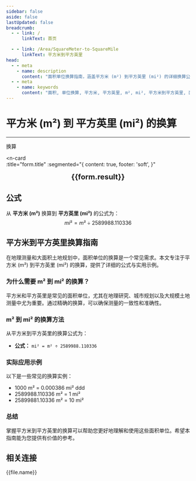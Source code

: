 ```yaml
---
sidebar: false
aside: false
lastUpdated: false
breadcrumb:
  - - link: /
      linkText: 首页

  - - link: /Area/SquareMeter-to-SquareMile
      linkText: 平方米到平方英里
head:
  - - meta
    - name: description
      content: "面积单位换算指南，涵盖平方米 (m²) 到平方英里 (mi²) 的详细换算公式与说明。"
  - - meta
    - name: keywords
      content: "面积, 单位换算, 平方米, 平方英里, m², mi², 平方米到平方英里, 面积换算指南"
---
```

# 平方米 (m²) 到 平方英里 (mi²) 的换算
---
<script setup>
import { onMounted, reactive, inject, ref } from 'vue'
import { NButton, NForm, NFormItem, NInput, NInputNumber, NSelect, NCard, useMessage,NGrid ,NGi } from 'naive-ui'
import { defineClientComponent } from 'vitepress'
import { Area } from '../../files';
const seoKey = [
  '平方米换算平方英里',
  '平方米到平方英里',
  '平方英里换算',
  '面积单位换算',
  '平方米转平方英里',
  '平方英里计算',
  '大面积测量',
  '地理面积计算',
  '平方米符号',
  '平方英里符号',
  '面积单位对照',
  '平方米换算表',
  '平方英里换算公式',
  '面积转换工具',
  '平方米计算',
  '平方英里计算器',
  '面积换算公式',
  '地理测量单位',
  '城市规划面积',
  '土地规划面积',
  '平方米到平方英里公式',
  '平方英里面积计算',
  '面积单位转换',
  '地理研究单位',
  '大规模土地测量',
  '平方米平方英里对照表',
  '面积计算工具',
  '国际面积单位'
]
const convert = inject('convert')

const form = reactive({
  number: null,
  result: '',
  title: '平方米 (m²) 到平方英里 (mi²) 的换算',
})

const convertHandler = () => {
  if (form.number !== null && !isNaN(form.number)) {
    const convertedValue = parseFloat(form.number) / 2589988.110336
    form.result = `${form.number}m² = ${convertedValue.toFixed(6)}mi²`
  } else {
    form.result = '请输入有效的数值。'
  }
}
</script>

<n-form size="large" :model="form">
  <n-form-item label="平方米 (m²)">
    <n-input-number v-model:value="form.number" placeholder="输入平方米" style="width: 100%" />
  </n-form-item>
  <n-form-item>
    <n-button type="info" @click="convertHandler" block>换算</n-button>
  </n-form-item>
</n-form>

<n-card  
  :title="form.title"
  :segmented="{
    content: true,
    footer: 'soft',
  }"
>
  <div  style="text-align:center;font-size:20px;">
    <strong>{{form.result}}</strong>
  </div>
    <template #footer>
    <div>
      <span v-for="item of seoKey">{{item}}，</span>
    </div>
  </template>
</n-card>

## 公式

从 **平方米 (m²)** 换算到 **平方英里 (mi²)** 的公式为：
$$ mi² = m² \div 2589988.110336 $$

## 平方米到平方英里换算指南

在地理测量和大面积土地规划中，面积单位的换算是一个常见需求。本文专注于平方米 (m²) 到平方英里 (mi²) 的换算，提供了详细的公式与实用示例。

### 为什么需要 m² 到 mi² 的换算？

平方米和平方英里是常见的面积单位，尤其在地理研究、城市规划以及大规模土地测量中尤为重要。通过精确的换算，可以确保测量的一致性和准确性。

### m² 到 mi² 的换算方法

从平方米到平方英里的换算公式为：

- **公式：** `mi² = m² ÷ 2589988.110336`

### 实际应用示例

以下是一些常见的换算实例：

- 1000 m² = 0.000386 mi²
ddd
- 2589988.110336 m² = 1 mi²
- 25899881.10336 m² = 10 mi²

### 总结

掌握平方米到平方英里的换算可以帮助您更好地理解和使用这些面积单位。希望本指南能为您提供有价值的参考。

## 相关连接
<n-grid x-gap="12" :cols="2">
  <n-gi v-for="(file, index) in Area" :key="index">
    <n-button
      text
      tag="a"
      :href="file.path"
      type="info"
    >
      {{file.name}}
    </n-button>
  </n-gi>
</n-grid>